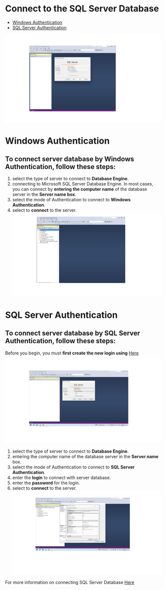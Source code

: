 Connect to the SQL Server Database 
============
- [Windows Authentication](04-Connect-to-Server-Database.md#Windows-Authentication)
- [SQL Server Authentication](04-Connect-to-Server-Database.md#SQL-Server-Authentication)

![11](/images/11-SSMS.png)

# Windows Authentication
## To connect server database by Windows Authentication, follow these steps:
1. select the type of server to connect to **Database Engine**.<br>
2. connecting to Microsoft SQL Server Database Engine. In most cases, you can connect by **entering the computer name** of the database server in the **Server name box**.<br>
3. select the mode of Authentication to connect to **Windows Authentication**.<br>
4. select to **connect** to the server.
![12](/images/12-SSMS.png)

# SQL Server Authentication
## To connect server database by SQL Server Authentication, follow these steps:
Before you begin, you must **first create the new login using** [Here](sections/03-Create-a-login-using.md)
![14](/images/14-SSMS.png)
1. select the type of server to connect to **Database Engine**.<br>
2. entering the computer name of the database server in the **Server name** box.<br>
3. select the mode of Authentication to connect to **SQL Server Authentication**.<br>
4. enter the **login** to connect with server database.<br>
5. enter the **password** for the login.<br>
6. select to **connect** to the server.
![13](/images/13-SSMS.png)


For more information on connecting SQL Server Database [Here](https://learn.microsoft.com/en-us/sql/ssms/f1-help/connect-to-server-login-page-database-engine?view=sql-server-ver16)
